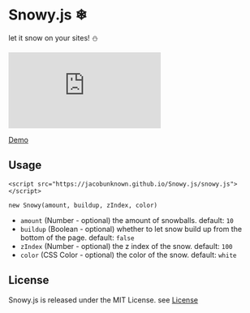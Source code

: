 # Snowy.js ❄
let it snow on your sites! ⛄

![GitHub](https://img.shields.io/github/license/jacobunknown/Snowy.js)

[Demo](https://jacobunknown.github.io/Snowy.js/demo)
 
## Usage

`<script src="https://jacobunknown.github.io/Snowy.js/snowy.js"></script>`

`new Snowy(amount, buildup, zIndex, color)`

- `amount` (Number - optional) the amount of snowballs. default: `10`
- `buildup` (Boolean - optional) whether to let snow build up from the bottom of the page. default: `false`
- `zIndex` (Number - optional) the z index of the snow. default: `100`
- `color` (CSS Color - optional) the color of the snow. default: `white`

## License
Snowy.js is released under the MIT License. see [License](LICENSE)

